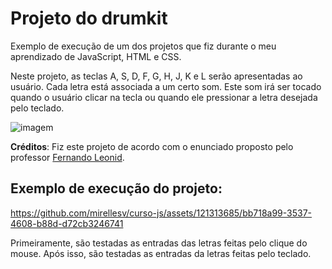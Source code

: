 # Projeto do drumkit
Exemplo de execução de um dos projetos que fiz durante o meu aprendizado de JavaScript, HTML e CSS.

Neste projeto, as teclas A, S, D, F, G, H, J, K e L serão apresentadas ao usuário. Cada letra está 
associada a um certo som. Este som irá ser tocado quando o usuário clicar na tecla ou quando ele
pressionar a letra desejada pelo teclado.

![imagem](https://github.com/mirellesv/curso-js/assets/121313685/ca33764c-1edb-4a8a-b259-f2edb853056d)

**Créditos**: Fiz este projeto de acordo com o enunciado proposto pelo professor [Fernando Leonid](https://youtu.be/2qA8tlJ24uQ?si=prJsKnOjDNov8NVs).

## Exemplo de execução do projeto:

https://github.com/mirellesv/curso-js/assets/121313685/bb718a99-3537-4608-b88d-d72cb3246741

Primeiramente, são testadas as entradas das letras feitas pelo clique do mouse. Após isso, são testadas as entradas da letras feitas pelo teclado.
